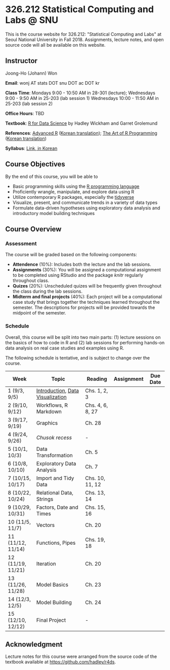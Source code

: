 # 326.212 Statistical Computing and Labs @ SNU

This is the course website for 326.212: "Statistical Computing and Labs" at Seoul National University in Fall 2018. Assignments, lecture notes, and open source code will all be available on this website.

## Instructor 

Joong-Ho (Johann) Won

**Email**: wonj AT stats DOT snu DOT ac DOT kr

**Class Time**: Mondays 9:00 - 10:50 AM in 28-301 (lecture);
    Wednesdays 9:00 - 9:50 AM in 25-203 (lab session 1)
    Wednesdays 10:00 - 11:50 AM in 25-203 (lab session 2)

**Office Hours**: TBD

**Textbook**: [R for Data Science](http://r4ds.had.co.nz/index.html) by Hadley Wickham and Garret Grolemund

**References**: [Advanced R](http://adv-r.had.co.nz/) ([Korean translation](http://jpub.tistory.com/792)); 
    [The Art of R Programming](https://nostarch.com/artofr.htm) ([Korean translation](http://www.acornpub.co.kr/book/r-programming))

**Syllabus**: [Link, in Korean](./syllabus2018.pdf)

## Course Objectives

By the end of this course, you will be able to

- Basic programming skills using the [R programming language](https://www.r-project.org)
- Proficiently wrangle, manipulate, and explore data using R
- Utilize contemporary R packages, especially the [tidyverse](https://www.tidyverse.org)
- Visualize, present, and communicate trends in a variety of data types
- Formulate data-driven hypotheses using exploratory data analysis and introductory model building techniques

## Course Overview

### Assessment

The course will be graded based on the following components:

- **Attendence** (10%): Includes both the lecture and the lab sessions.
- **Assignments** (30%): You will be assigned a computational assignment to be completed using RStudio and the package *knitr* regularly throughout class. 
- **Quizes** (20%): Unscheduled quizes will be frequently given throughout the class during the lab sessions.
- **Midterm and final projects** (40%): Each project will be a computational case study that brings together the techniques learned throughout the semester. The descriptions for projects will be provided towards the midpoint of the semester.

### Schedule

Overall, this course will be split into two main parts: (1) lecture sessions on the basics of how to code in R and (2) lab sessions for performing hands-on data analysis on real case studies and examples using R.

The following schedule is tentative, and is subject to change over the course.

| Week | Topic | Reading | Assignment | Due Date |
|---| --- | --- | --- | --- |
| 1 (9/3, 9/5)      | [Introduction](./lectures/01-intro.html), [Data Visualization](./lectures/02-visualization.html) | Chs. 1, 2, 3 |   |  |
| 2 (9/10, 9/12)    | Workflows, R Markdown | Chs. 4, 6, 8, 27 |  |  |
| 3 (9/17, 9/19)    | Graphics | Ch. 28 |  |  |
| 4 (9/24, 9/26)    | *Chusok recess* | - |  |  |
| 5 (10/1, 10/3)    | Data Transformation | Ch. 5 |  |  |
| 6 (10/8, 10/10)   | Exploratory Data Analysis | Ch. 7 |  |  |
| 7 (10/15, 10/17)  | Import and Tidy Data | Chs. 10, 11, 12 |  |  |
| 8 (10/22, 10/24)  | Relational Data, Strings | Chs. 13, 14 |  |  |
| 9 (10/29, 10/31)  | Factors, Date and Times | Chs. 15, 16 |  |  |
| 10 (11/5, 11/7)   | Vectors | Ch. 20 |  |  |
| 11 (11/12, 11/14) | Functions, Pipes | Chs. 19, 18 |  |  |
| 12 (11/19, 11/21) | Iteration | Ch. 20 |  |  |
| 13 (11/26, 11/28) | Model Basics | Ch. 23 |  |  |
| 14 (12/3, 12/5)   | Model Building | Ch. 24 |  |  |
| 15 (12/10, 12/12) | Final Project | - |  |  |


## Acknowledgment
Lecture notes for this course were arranged from the source code of the textbook available at <https://github.com/hadley/r4ds>.
